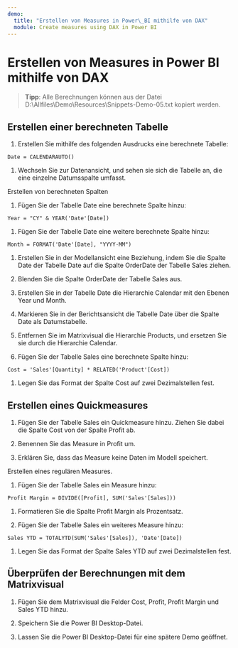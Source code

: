 ```yaml
---
demo:
  title: "Erstellen von Measures in Power\_BI mithilfe von DAX"
  module: Create measures using DAX in Power BI
---
```

# Erstellen von Measures in Power BI mithilfe von DAX

> **Tipp**: Alle Berechnungen können aus der Datei D:\Allfiles\Demo\Resources\Snippets-Demo-05.txt kopiert werden.

## Erstellen einer berechneten Tabelle

1. Erstellen Sie mithilfe des folgenden Ausdrucks eine berechnete Tabelle:

```dax
Date = CALENDARAUTO()
```

1. Wechseln Sie zur Datenansicht, und sehen sie sich die Tabelle an, die eine einzelne Datumsspalte umfasst.

Erstellen von berechneten Spalten

1. Fügen Sie der Tabelle Date eine berechnete Spalte hinzu:

```dax
Year = "CY" & YEAR('Date'[Date])
```

1. Fügen Sie der Tabelle Date eine weitere berechnete Spalte hinzu:

```dax
Month = FORMAT('Date'[Date], "YYYY-MM")
```

1. Erstellen Sie in der Modellansicht eine Beziehung, indem Sie die Spalte Date der Tabelle Date auf die Spalte OrderDate der Tabelle Sales ziehen.

1. Blenden Sie die Spalte OrderDate der Tabelle Sales aus.

1. Erstellen Sie in der Tabelle Date die Hierarchie Calendar mit den Ebenen Year und Month.

1. Markieren Sie in der Berichtsansicht die Tabelle Date über die Spalte Date als Datumstabelle.

1. Entfernen Sie im Matrixvisual die Hierarchie Products, und ersetzen Sie sie durch die Hierarchie Calendar.

1. Fügen Sie der Tabelle Sales eine berechnete Spalte hinzu:

```dax
Cost = 'Sales'[Quantity] * RELATED('Product'[Cost])
```

1. Legen Sie das Format der Spalte Cost auf zwei Dezimalstellen fest.

## Erstellen eines Quickmeasures

1. Fügen Sie der Tabelle Sales ein Quickmeasure hinzu. Ziehen Sie dabei die Spalte Cost von der Spalte Profit ab.

1. Benennen Sie das Measure in Profit um.

1. Erklären Sie, dass das Measure keine Daten im Modell speichert.

Erstellen eines regulären Measures.

1. Fügen Sie der Tabelle Sales ein Measure hinzu:

```dax
Profit Margin = DIVIDE([Profit], SUM('Sales'[Sales]))
```

1. Formatieren Sie die Spalte Profit Margin als Prozentsatz.

1. Fügen Sie der Tabelle Sales ein weiteres Measure hinzu:

```dax
Sales YTD = TOTALYTD(SUM('Sales'[Sales]), 'Date'[Date])
```

1. Legen Sie das Format der Spalte Sales YTD auf zwei Dezimalstellen fest.

## Überprüfen der Berechnungen mit dem Matrixvisual

1. Fügen Sie dem Matrixvisual die Felder Cost, Profit, Profit Margin und Sales YTD hinzu.

1. Speichern Sie die Power BI Desktop-Datei.

1. Lassen Sie die Power BI Desktop-Datei für eine spätere Demo geöffnet.
